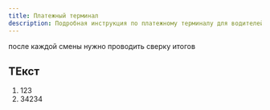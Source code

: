 ```yaml
---
title: Платежный терминал
description: Подробная инструкция по платежному терминалу для водителей
---
```


после каждой смены нужно проводить сверку итогов

## ТЕкст

1. 123
1. 34234